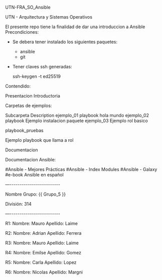 UTN-FRA_SO_Ansible

UTN - Arquitectura y Sistemas Operativos

El presente repo tiene la finalidad de dar una introduccion a Ansible
Precondiciones:

- Se debera tener instalado los siguientes paquetes:
	- ansible
	- git
   
- Tener claves ssh generadas:
  
  ssh-keygen -t ed25519
  
Contendido:

Presentacion Introductoria

Carpetas de ejemplos:

Subcarpeta	Description
ejemplo_01	playbook hola mundo
ejemplo_02	playbook Ejemplo instalacion paquete
ejemplo_03	Ejemplo rol basico

playbook_pruebas	

Ejemplo playbook que llama a rol

Documentacion

Documentacion Ansible:

#Ansible - Mejores Prácticas
#Ansible - Index Modules
#Ansible - Galaxy
#e-book Ansible en español

—-------------------------

Nombre Grupo: {{ Grupo_5 }}

División: 314

—-------------------------

R1: Nombre: Mauro     Apellido: Laime

R2: Nombre: Adrian    Apellido: Ferrera

R3: Nombre: Mauro     Apellido: Laime

R4: Nombre: Emilse    Apellido: Gomez

R5: Nombre: Carla     Apellido: Lopez

R6: Nombre: Nicolas   Apellido: Margni

